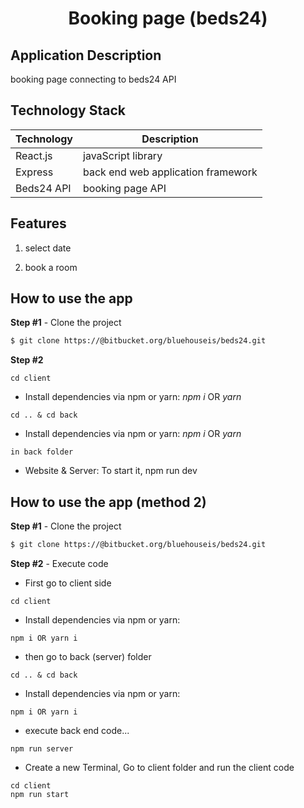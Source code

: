 <!-- PROJECT TITLE -->
  <h1 align="center">Booking page (beds24)</h1>

## Application Description

booking page connecting to beds24 API

## Technology Stack

| Technology   | Description                                                              |
| ------------ | ------------------------------------------------------------------------ |
| React.js     | javaScript library                                                       |
| Express  |  back end web application framework                                                          |
| Beds24 API       | booking page API                                                      |

## Features

1. select date

2. book a room


## How to use the app

**Step #1** - Clone the project

```bash
$ git clone https://@bitbucket.org/bluehouseis/beds24.git
```

**Step #2**

```
cd client 
```

- Install dependencies via npm or yarn: _npm i_ OR _yarn_
```
cd .. & cd back 
```

- Install dependencies via npm or yarn: _npm i_ OR _yarn_
```
in back folder
```

- Website & Server: To start it, npm run dev

## How to use the app (method 2)

**Step #1** - Clone the project

```bash
$ git clone https://@bitbucket.org/bluehouseis/beds24.git
```

**Step #2** - Execute code

- First go to client side
```
cd client 
```

- Install dependencies via npm or yarn: 
```
npm i OR yarn i
```
- then go to back (server) folder
```
cd .. & cd back 
```

- Install dependencies via npm or yarn: 
```
npm i OR yarn i
```
- execute back end code...
```
npm run server
```

- Create a new Terminal, Go to client folder and run the client code
```
cd client
npm run start
```

